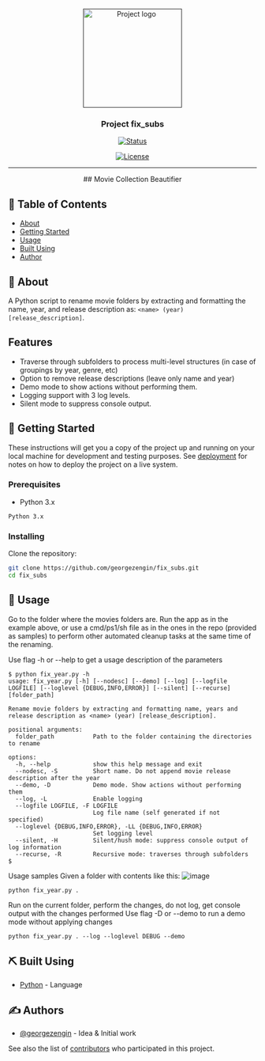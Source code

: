 <p align="center">
  <a href="" rel="noopener">
 <img width=200px height=200px src="https://i.imgur.com/6wj0hh6.jpg" alt="Project logo"></a>
</p>

<h3 align="center">Project fix_subs</h3>

<div align="center">

[![Status](https://img.shields.io/badge/status-active-success.svg)]()

[![License](https://img.shields.io/badge/license-MIT-blue.svg)](/LICENSE)

</div>

---

<p align="center"> 
## Movie Collection Beautifier


</p>

## 📝 Table of Contents

- [About](#about)
- [Getting Started](#getting_started)
- [Usage](#usage)
- [Built Using](#built_using)
- [Author](#authors)

## 🧐 About <a name = "about"></a>

A Python script to rename movie folders by extracting and formatting the name, year, and release description as:
`<name> (year) [release_description]`.

## Features

- Traverse through subfolders to process multi-level structures (in case of groupings by year, genre, etc)
- Option to remove release descriptions (leave only name and year)
- Demo mode to show actions without performing them.
- Logging support with 3 log levels.
- Silent mode to suppress console output.

## 🏁 Getting Started <a name = "getting_started"></a>

These instructions will get you a copy of the project up and running on your local machine for development and testing purposes. See [deployment](#deployment) for notes on how to deploy the project on a live system.

### Prerequisites

- Python 3.x

```
Python 3.x
```

### Installing

Clone the repository:

```bash
git clone https://github.com/georgezengin/fix_subs.git
cd fix_subs
```

## 🎈 Usage <a name="usage"></a>

Go to the folder where the movies folders are.
Run the app as in the example above, or use a cmd/ps1/sh file as in the ones in the repo (provided as samples) to perform other automated cleanup tasks at the same time of the renaming.

Use flag -h or --help to get a usage description of the parameters

```
$ python fix_year.py -h
usage: fix_year.py [-h] [--nodesc] [--demo] [--log] [--logfile LOGFILE] [--loglevel {DEBUG,INFO,ERROR}] [--silent] [--recurse] [folder_path]

Rename movie folders by extracting and formatting name, years and release description as <name> (year) [release_description].

positional arguments:
  folder_path           Path to the folder containing the directories to rename

options:
  -h, --help            show this help message and exit
  --nodesc, -S          Short name. Do not append movie release description after the year
  --demo, -D            Demo mode. Show actions without performing them
  --log, -L             Enable logging
  --logfile LOGFILE, -F LOGFILE
                        Log file name (self generated if not specified)
  --loglevel {DEBUG,INFO,ERROR}, -LL {DEBUG,INFO,ERROR}
                        Set logging level
  --silent, -H          Silent/hush mode: suppress console output of log information
  --recurse, -R         Recursive mode: traverses through subfolders
$
```
Usage samples
Given a folder with contents like this:
![image](https://github.com/user-attachments/assets/faae0f0d-3bde-43ab-8253-771a532ef5de)

```
python fix_year.py .
```
Run on the current folder, perform the changes, do not log, get console output with the changes performed
Use flag -D or --demo to run a demo mode without applying changes

```
python fix_year.py . --log --loglevel DEBUG --demo
```

## ⛏️ Built Using <a name = "built_using"></a>

- [Python](https://www.python.org/) - Language

## ✍️ Authors <a name = "authors"></a>

- [@georgezengin](https://github.com/georgezengin) - Idea & Initial work

See also the list of [contributors](https://github.com/georgezengin/The-Documentation-Compendium/contributors) who participated in this project.

